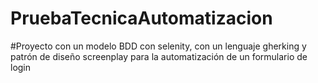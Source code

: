 # PruebaTecnicaAutomatizacion
#Proyecto con un modelo BDD con selenity, con un lenguaje gherking y patrón de diseño screenplay para la automatización de un formulario de login
